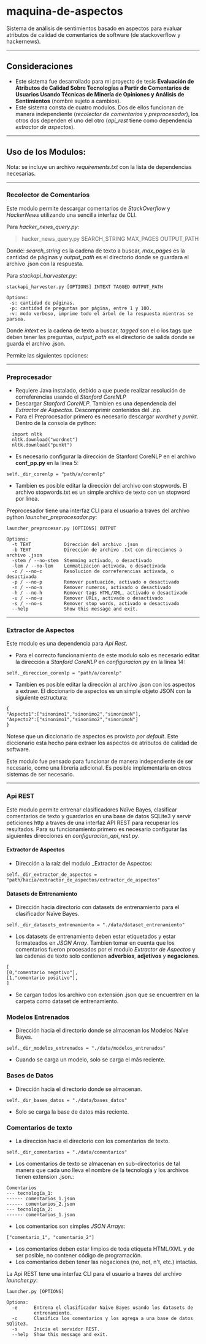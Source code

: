 # maquina-de-aspectos
Sistema de análisis de sentimientos basado en aspectos para evaluar atributos de calidad de comentarios de software (de stackoverflow y hackernews).
___
## Consideraciones
+ Este sistema fue desarrollado para mi proyecto de tesis __Evaluación de Atributos de Calidad Sobre Tecnologías a Partir de Comentarios de Usuarios Usando
Técnicas de Minería de Opiniones y Análisis de Sentimientos__ (nombre sujeto a cambios).
+ Este sistema consta de cuatro modulos. Dos de ellos funcionan de manera independiente (_recolector de comentarios_ y _preprocesador_),
los otros dos dependen el uno del otro (_api_rest_ tiene como dependencia _extractor de aspectos_).
___

## Uso de los Modulos:

Nota: se incluye un archivo _requirements.txt_ con la lista de dependencias necesarias.

___
### Recolector de Comentarios
Este modulo permite descargar comentarios de _StackOverflow_ y _HackerNews_ utilizando una sencilla interfaz de CLI. 

Para _hacker_news_query.py_:
> hacker_news_query.py SEARCH_STRING MAX_PAGES OUTPUT_PATH 

Donde: _search_string_ es la cadena de texto a buscar, _max_pages_ es la cantidad de páginas y _output_path_ es el directorio donde se
guardara el archivo .json con la respuesta.

Para _stackapi_harvester.py_:
```
stackapi_harvester.py [OPTIONS] INTEXT TAGGED OUTPUT_PATH

Options:
 -s: cantidad de páginas.
 -p: cantidad de preguntas por página, entre 1 y 100.
 -v: modo verboso, imprime todo el árbol de la respuesta mientras se parsea.
```

Donde _intext_ es la cadena de texto a buscar, _tagged_ son el o los tags que deben tener las preguntas, _output_path_ es el directorio de salida donde
se guarda el archivo .json.

Permite las siguientes opciones:


___
### Preprocesador
+ Requiere Java instalado, debido a que puede realizar resolución de correferencias usando el _Stanford CoreNLP_
+ Descargar _Stanford CoreNLP_. Tambien es una dependencia del _Extractor de Aspectos_. Descomprimir contenidos del .zip.
+ Para el Preprocesador primero es necesario descargar _wordnet_ y _punkt_. Dentro de la consola de python:

```
  import nltk
  nltk.download("wordnet")
  nltk.download("punkt")
```

+ Es necesario configurar la dirección de Stanford CoreNLP en el archivo __conf_pp.py__ en la linea 5:

```
self._dir_corenlp = "path/a/corenlp"
```

+ Tambien es posible editar la dirección del archivo con stopwords. El archivo stopwords.txt es un simple archivo de texto
con un stopword por linea.

Preprocesador tiene una interfaz CLI para el usuario a traves del archivo python _launcher_preprocesador.py_:
```
launcher_preprocesar.py [OPTIONS] OUTPUT

Options:
  -t TEXT            Dirección del archivo .json
  -b TEXT            Dirección de archivo .txt con direcciones a archivo .json
  -stem / --no-stem  Stemming activado, o desactivado
  -lem / --no-lem    Lemmatizacion activada, o desactivada
  -c / --no-c        Resolucion de correferencias activada, o desactivada
  -p / --no-p        Remover puntuación, activado o desactivado
  -n / --no-n        Remover numeros, activado o desactivado
  -h / --no-h        Remover tags HTML/XML, activado o desactivado
  -u / --no-u        Remover URLs, activado o desactivado
  -s / --no-s        Remover stop words, activado o desactivado
  --help             Show this message and exit.
```

___
### Extractor de Aspectos
Este modulo es una dependencia para _Api Rest_.
+ Para el correcto funcionamiento de este modulo solo es necesario editar la dirección a _Stanford CoreNLP_ en _configuracion.py_ en la linea 14:

```
self._direccion_corenlp = "path/a/corenlp"
```

+ Tambien es posible editar la dirección al archivo .json con los aspectos a extraer. El diccionario de aspectos es un simple objeto JSON con la siguiente estructura:

```
{
"Aspecto1":["sinonimo1","sinonimo2","sinonimoN"],
"Aspecto2":["sinonimo1","sinonimo2","sinonimoN"]
}
```
Notese que un diccionario de aspectos es provisto _por default_. Este diccionario esta hecho para extraer los aspectos de atributos de calidad de software.

Este modulo fue pensado para funcionar de manera independiente de ser necesario, como una libreria adicional. Es posible implementarla en otros sistemas de ser necesario.

___
### Api REST
Este modulo permite entrenar clasificadores Naïve Bayes, clasificar comentarios de texto y guardarlos en una base de datos SQLite3 y servir peticiones http a traves de una interfaz API REST para recuperar los resultados. Para su funcionamiento primero es necesario configurar las siguientes direcciones en _configuracion_api_rest.py_.

#### Extractor de Aspectos
+ Dirección a la raíz del modulo _Extractor de Aspectos:
```
self._dir_extractor_de_aspectos = "path/hacia/extractor_de_aspectos/extractor_de_aspectos"
```
#### Datasets de Entrenamiento
+ Dirección hacia directorio con datasets de entrenamiento para el clasificador Naïve Bayes.
```
self._dir_datasets_entrenamiento = "./data/dataset_entrenamiento"
```
+ Los datasets de entrenamiento deben estar etiquetados y estar formateados en _JSON Array_. Tambien tomar en cuenta que los comentarios
fueron procesados por el modulo _Extractor de Aspectos_ y las cadenas de texto solo contienen __adverbios__, __adjetivos__ y __negaciones__.
```
[
[0,"comentario negativo"],
[1,"comentario positivo"],
]
```
+ Se cargan todos los archivo con extensión .json que se encuentren en la carpeta como dataset de entrenamiento.

### Modelos Entrenados
+ Dirección hacia el directorio donde se almacenan los Modelos Naïve Bayes.
```
self._dir_modelos_entrenados = "./data/modelos_entrenados"
```
+ Cuando se carga un modelo, solo se carga el más reciente.
### Bases de Datos
+ Dirección hacia el directorio donde se almacenan.
```
self._dir_bases_datos = "./data/bases_datos"
```
+ Solo se carga la base de datos más reciente.

### Comentarios de texto
+ La dirección hacia el directorio con los comentarios de texto.
```
self._dir_comentarios = "./data/comentarios"
```
+ Los comentarios de texto se almacenan en sub-directorios de tal manera que cada uno lleva el nombre de la tecnología y los archivos tienen extension .json.:
```
Comentarios
--- tecnología_1:
------ comentarios_1.json
------ comentarios_2.json
--- tecnología_2:
------ comentarios_1.json
```
+ Los comentarios son simples _JSON Arrays_:
```
["comentario_1", "comentario_2"]
```
+ Los comentarios deben estar limpios de toda etiqueta HTML/XML y de ser posible, no contener código de programación.
+ Los comentarios deben tener las negaciones (no, not, n't, etc.) intactas.

La Api REST tene una interfaz CLI para el usuario a traves del archivo _launcher.py_:
```
launcher.py [OPTIONS]

Options:
  -e      Entrena el clasificador Naive Bayes usando los datasets de
          entrenamiento.
  -c      Clasifica los comentarios y los agrega a una base de datos SQlite3.
  -s      Inicia el servidor REST.
  --help  Show this message and exit.
```

